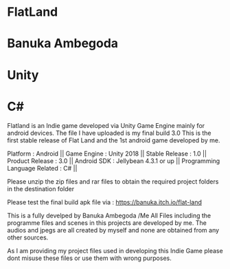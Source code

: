 # FlatLand
# Banuka Ambegoda
# Unity
# C#

Flatland is an Indie game developed via Unity Game Engine mainly for android devices.
The file I have uploaded is my final build 3.0
This is the first stable release of Flat Land and the 1st android game developed by me.

Platform : Android ||
Game Engine : Unity 2018 ||
Stable Release : 1.0 ||
Product Release : 3.0 ||
Android SDK : Jellybean 4.3.1 or up ||
Programming Language Related : C# ||

Please unzip the zip files and rar files to obtain the required project folders in the destination folder

Please test the final build apk file via : https://banuka.itch.io/flat-land

This is a fully develped by Banuka Ambegoda /Me
All Files including the programme files and scenes in this projects are developed by me.
The audios and jpegs are all created by myself and none are obtained from any other sources.

As I am providing my project files used in developing this Indie Game please dont misuse these files or use them with wrong purposes.
